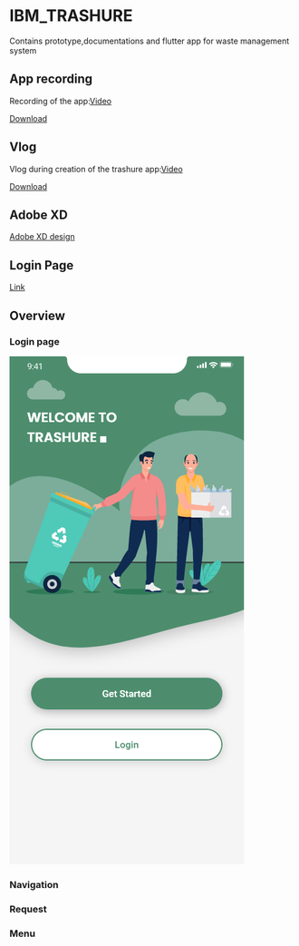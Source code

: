 # IBM_TRASHURE
Contains prototype,documentations and flutter app for waste management system


## App recording
Recording of the app:[Video](https://youtu.be/7flQNPVBzmM)

[Download](https://github.com/daily-dreamer/IBM_TRASHURE/blob/9a2564b017957afe1d3d0edbdd2e06f494848d26/Video%20of%20app.mp4)

## Vlog
Vlog during creation of the trashure app:[Video](https://youtu.be/hGidtdKPhkY)

[Download](https://github.com/daily-dreamer/IBM_TRASHURE/blob/9a2564b017957afe1d3d0edbdd2e06f494848d26/Vlog_Experience.mp4)

## Adobe XD
[Adobe XD design](/Trashure_Adobe_Xd.xd)

## Login Page

[Link](Trashure.zip)

## Overview

###  Login page
![](App_img/Welcome.png)



### Navigation

### Request

### Menu






